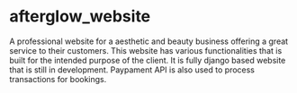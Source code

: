 # afterglow_website

A professional website for a aesthetic and beauty business offering a great service to their customers. This website has various functionalities that is built for the intended purpose of the client. It is fully django based website that is still in development. Paypament API is also used to process transactions for bookings. 
